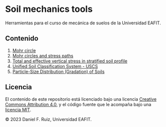 # Soil mechanics tools

Herramientas para el curso de mecánica de suelos de la Universidad EAFIT.

## Contenido

1. [Mohr circle](./notebooks/mohr_circles.ipynb)
1. [Mohr circles and stress paths](./notebooks/mohr_circles_and_stress_paths.ipynb)
1. [Total and effective vertical stress in stratified soil profile](./notebooks/stress_vs_depth.ipynb)
1. [Unified Soil Classification System - USCS](./notebooks/uscs_classification.ipynb)
1. [Particle-Size Distribution (Gradation) of Soils](./notebooks/particle_size_distrib.ipynb)

## Licencia

El contenido de este repositorio está licenciado bajo una licencia
[Creative Commons Attribution 4.0](http://choosealicense.com/licenses/cc-by-4.0/),
y el código fuente que le acompaña bajo una
[licencia MIT](https://opensource.org/licenses/mit-license.php).

© 2023 Daniel F. Ruiz, Universidad EAFIT.
